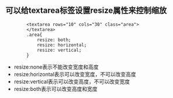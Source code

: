 ## 可以给textarea标签设置resize属性来控制缩放
```
		<textarea rows="10" cols="30" class="area">
		</textarea>
		.area{
			resize: both;
			resize: horizontal;
			resize: vertical;
		}
```
* resize:none表示不能改变宽度和高度
* resize:horizontal表示可以改变宽度，不可以改变高度
* resize:vertical表示可以改变高度，不可以改变宽度
* resize:both表示可以改变高度和宽度
